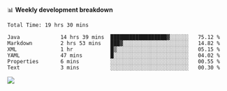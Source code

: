

📊 **Weekly development breakdown**
<!--START_SECTION:waka-->

```text
Total Time: 19 hrs 30 mins

Java             14 hrs 39 mins  ██████████████████▓░░░░░░   75.12 %
Markdown         2 hrs 53 mins   ███▓░░░░░░░░░░░░░░░░░░░░░   14.82 %
XML              1 hr            █▒░░░░░░░░░░░░░░░░░░░░░░░   05.15 %
YAML             47 mins         █░░░░░░░░░░░░░░░░░░░░░░░░   04.02 %
Properties       6 mins          ░░░░░░░░░░░░░░░░░░░░░░░░░   00.55 %
Text             3 mins          ░░░░░░░░░░░░░░░░░░░░░░░░░   00.30 %
```

<!--END_SECTION:waka-->

<p align="left" dir="auto">
  <a href="#">
    <img src="https://github-readme-stats.vercel.app/api?username=JiHongYuan&show_icons=true&inc">
  </a>
</p>
